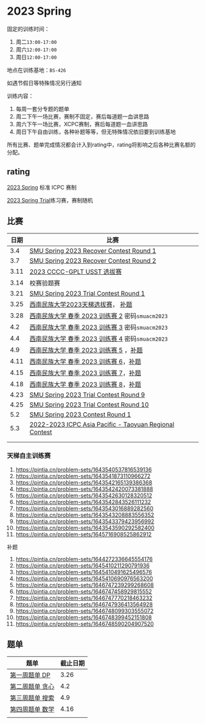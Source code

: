 # 2023 Spring

固定的训练时间：

1. 周二`13:00-17:00`
2. 周六`12:00-17:00`
3. 周日`12:00-17:00`

地点在训练基地：`BS-426`

如遇节假日等特殊情况另行通知

训练内容：

1. 每周一套分专题的题单
2. 周二下午一场比赛，赛制不固定，赛后每道题一血讲思路
3. 周六下午一场比赛，XCPC赛制，赛后每道题一血讲思路
4. 周日下午自由训练，各种补题等等，但无特殊情况依旧要到训练基地

所有比赛、题单完成情况都会计入到rating中，rating将影响之后各种比赛名额的分配。

## rating

[2023 Spring]() 标准 ICPC 赛制

[2023 Spring Trial](https://codeforces.com/group/L9GOcnr1dm/customrating/4874)练习赛，赛制随机

## 比赛

| 日期 | 比赛                                                         |
| ---- | ------------------------------------------------------------ |
| 3.4  | [SMU Spring 2023 Recover Contest Round 1](https://codeforces.com/group/L9GOcnr1dm/contest/430647) |
| 3.7  | [SMU Spring 2023 Recover Contest Round 2](https://vjudge.net/contest/545810) |
| 3.11 | [2023 CCCC-GPLT USST 选拔赛](https://ac.nowcoder.com/acm/contest/52244) |
| 3.14 | 校赛验题赛                                                   |
| 3.21 | [SMU Spring 2023 Trial Contest Round 1](https://codeforces.com/group/L9GOcnr1dm/contest/429882) |
| 3.25 | [西南民族大学2023天梯选拔赛](https://pintia.cn/problem-sets/1638703120731238400)， [补题](https://pintia.cn/problem-sets/1639542842588291072) |
| 3.28 | [西南民族大学 春季 2023 训练赛 2](https://www.nowcoder.com/acm/contest/54281) 密码`smuacm2023` |
| 4.2  | [西南民族大学 春季 2023 训练赛 3](https://www.nowcoder.com/acm/contest/54284) 密码`smuacm2023` |
| 4.4  | [西南民族大学 春季 2023 训练赛 4](https://ac.nowcoder.com/acm/contest/55166) 密码`smuacm2023` |
| 4.9  | [西南民族大学 春季 2023 训练赛 5](https://pintia.cn/problem-sets/1644899588408238080) ，[补题](https://pintia.cn/problem-sets/1644960722431668224) |
| 4.11 | [西南民族大学 春季 2023 训练赛 6](https://pintia.cn/problem-sets/1645411514406531072)，[补题](https://pintia.cn/problem-sets/1645716194592415744) |
| 4.15 | [西南民族大学 春季 2023 训练赛 7](https://pintia.cn/problem-sets/1646744534933696512)，[补题](https://pintia.cn/problem-sets/1646746610250149888) |
| 4.18 | [西南民族大学 春季 2023 训练赛 8](https://pintia.cn/problem-sets/1646744902476357632)，[补题](https://pintia.cn/problem-sets/1646746373045477376) |
| 4.23 | [SMU Spring 2023 Trial Contest Round 9](https://codeforces.com/gym/440104) |
| 4.25 | [SMU Spring 2023 Trial Contest Round 10](https://codeforces.com/gym/440368) |
| 5.2  | [SMU Spring 2023 Contest Round 1](https://codeforces.com/group/L9GOcnr1dm/contest/441495) |
| 5.3  | [2022-2023 ICPC Asia Pacific - Taoyuan Regional Contest](https://qoj.ac/contest/1124) |
|      |                                                              |
|      |                                                              |

### 天梯自主训练赛

1.  <https://pintia.cn/problem-sets/1643540537816539136>
2.  <https://pintia.cn/problem-sets/1643541873110966272>
3.  <https://pintia.cn/problem-sets/1643542165139386368>
4.  <https://pintia.cn/problem-sets/1643542420073381888>
5.  <https://pintia.cn/problem-sets/1643542630128320512>
6.  <https://pintia.cn/problem-sets/1643542843526111232>
7.  <https://pintia.cn/problem-sets/1643543016889282560>
8.  <https://pintia.cn/problem-sets/1643543208883556352>
9.  <https://pintia.cn/problem-sets/1643543379423956992>
10.  <https://pintia.cn/problem-sets/1643543590292582400>
11.  <https://pintia.cn/problem-sets/1645716908525862912>



补题

1.  <https://pintia.cn/problem-sets/1644272336645554176>
2.  <https://pintia.cn/problem-sets/1645410211290791936>
3.  <https://pintia.cn/problem-sets/1645410491625496576>
4.  <https://pintia.cn/problem-sets/1645410690976563200>
5.  <https://pintia.cn/problem-sets/1646747239299268608>
6.  <https://pintia.cn/problem-sets/1646747458929815552>
7.  <https://pintia.cn/problem-sets/1646747770218463232>
8.  <https://pintia.cn/problem-sets/1646747936413564928>
9.  <https://pintia.cn/problem-sets/1646748099303555072>
10.  <https://pintia.cn/problem-sets/1646748399452151808>
11.  <https://pintia.cn/problem-sets/1646748590204907520>



## 题单



| 题单                                               | 截止日期 |
| -------------------------------------------------- | -------- |
| [第一周题单 DP](https://vjudge.net/article/3518)   | 3.26     |
| [第二周题单 贪心](https://vjudge.net/article/3518) | 4.2      |
| [第三周题单 搜索](https://vjudge.net/article/3518) | 4.9      |
| [第四周题单 数学](https://vjudge.net/article/3518) | 4.16     |
|                                                    |          |





